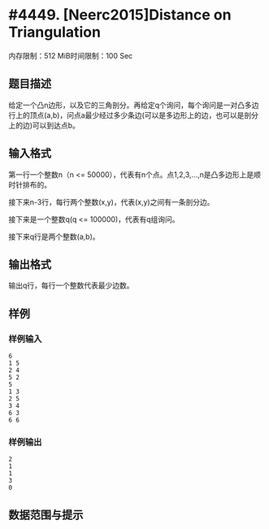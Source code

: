 # #4449. [Neerc2015]Distance on Triangulation

内存限制：512 MiB时间限制：100 Sec

## 题目描述

给定一个凸n边形，以及它的三角剖分。再给定q个询问，每个询问是一对凸多边行上的顶点(a,b)，问点a最少经过多少条边(可以是多边形上的边，也可以是剖分上的边)可以到达点b。

## 输入格式

 第一行一个整数n（n <= 50000），代表有n个点。点1,2,3,&hellip;,n是凸多边形上是顺时针排布的。

接下来n-3行，每行两个整数(x,y)，代表(x,y)之间有一条剖分边。

接下来是一个整数q(q <= 100000)，代表有q组询问。

接下来q行是两个整数(a,b)。

## 输出格式

输出q行，每行一个整数代表最少边数。

## 样例

### 样例输入

    
    6 
    1 5
    2 4
    5 2
    5 
    1 3
    2 5
    3 4 
    6 3 
    6 6
    

### 样例输出

    
    2
    1
    1
    3
    0
    
    

## 数据范围与提示
